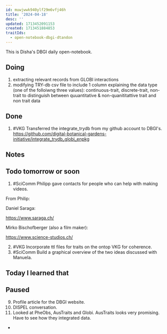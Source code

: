 ```yaml
---
id: muwjwwk940ylf29m6vfj46h
title: '2024-04-18'
desc: ''
updated: 1713452091153
created: 1713451884853
traitIds:
  - open-notebook-dbgi-dtandon
---
```

This is Disha's DBGI daily open-notebook.

 

## Doing 
1. extracting relevant records from GLOBI interactions
2. modifying TRY-db csv file to include 1 column explaining the data type (one of the folloiwng three values): continuous-trait, discrete-trait, non-trait to distinguish between quuantitative & non-quanititattive trait and non trait data

## Done  
1. #VKG Transferred the integrate_trydb from my github account to DBGI's. https://github.com/digital-botanical-gardens-initiative/integrate_trydb_globi_enpkg
## Notes

## Todo tomorrow or soon

1. #SciComm Philipp gave contacts for people who can help with making videos. 

From Philip:

Daniel Saraga:

https://www.saraga.ch/

Mirko Bischofberger (also a film maker):

https://www.science-studios.ch/


2. #VKG Incorporate ttl files for traits on the ontop VKG for coherence.
3. #SciComm Build a graphical overview of the two ideas discussed with Manuela.

## Today I learned that

## Paused

9. Profile article for the DBGI website. 
10. DISPEL conversation.
11. Looked at PheObs, AusTraits and Globi. AusTraits looks very promising. Have to see how they integrated data. 
- 